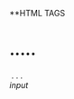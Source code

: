  
 **HTML TAGS

 <html></html>
 <head></head>
 <title></title>
 <body></body>
 <h1>.....<h6>
 <p></p>
 <img></img>
 <a></a>
 <button</button>
 <b></b> . . .<i></i>
 <center></center>
 input 